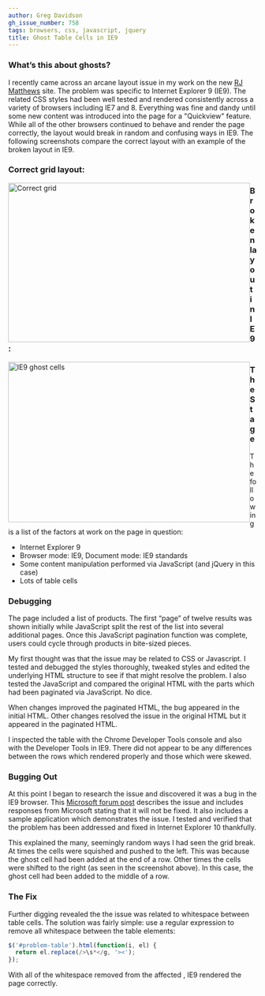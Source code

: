 ```yaml
---
author: Greg Davidson
gh_issue_number: 758
tags: browsers, css, javascript, jquery
title: Ghost Table Cells in IE9
---
```




### What’s this about ghosts?

I recently came across an arcane layout issue in my work on the new [RJ Matthews](https://www.rjmatthews.com/) site. The problem was specific to Internet Explorer 9 (IE9). The related CSS styles had been well tested and rendered consistently across a variety of browsers including IE7 and 8. Everything was fine and dandy until some new content was introduced into the page for a "Quickview" feature. While all of the other browsers continued to behave and render the page correctly, the layout would break in random and confusing ways in IE9. The following screenshots compare the correct layout with an example of the broken layout in IE9.

### Correct grid layout:

<img alt="Correct grid" border="0" height="323" src="/blog/2013/02/08/ghost-table-cells-in-ie9/image-0.png" style="float:left;" title="correct-grid.png" width="490"/>  

### Broken layout in IE9:

<img alt="IE9 ghost cells" border="0" height="325" src="/blog/2013/02/08/ghost-table-cells-in-ie9/image-1.png" style="float:left;" title="IE9-ghost-cells.png" width="490"/>   

### The Stage

The following is a list of the factors at work on the page in question:

- Internet Explorer 9
- Browser mode: IE9, Document mode: IE9 standards
- Some content manipulation performed via JavaScript (and jQuery in this case)
- Lots of table cells

### Debugging

The page included a list of products. The first “page” of twelve results was shown initially while JavaScript split the rest of the list into several additional pages. Once this JavaScript pagination function was complete, users could cycle through products in bite-sized pieces.

My first thought was that the issue may be related to CSS or Javascript. I tested and debugged the styles thoroughly, tweaked styles and edited the underlying HTML structure to see if that might resolve the problem. I also tested the JavaScript and compared the original HTML with the parts which had been paginated via JavaScript. No dice.

When changes improved the paginated HTML, the bug appeared in the initial HTML. Other changes resolved the issue in the original HTML but it appeared in the paginated HTML.

I inspected the table with the Chrome Developer Tools console and also with the Developer Tools in IE9. There did not appear to be any differences between the rows which rendered properly and those which were skewed.

### Bugging Out

At this point I began to research the issue and discovered it was a bug in the IE9 browser. This [Microsoft forum post](https://docs.microsoft.com/en-us/collaborate/connect-redirect) describes the issue and includes responses from Microsoft stating that it will not be fixed. It also includes a sample application which demonstrates the issue. I tested and verified that the problem has been addressed and fixed in Internet Explorer 10 thankfully.

This explained the many, seemingly random ways I had seen the grid break. At times the cells were squished and pushed to the left. This was because the ghost cell had been added at the end of a row. Other times the cells were shifted to the right (as seen in the screenshot above). In this case, the ghost cell had been added to the middle of a row.

### The Fix

Further digging revealed the the issue was related to whitespace between table cells. The solution was fairly simple: use a regular expression to remove all whitespace between the table elements: 

```javascript
$('#problem-table').html(function(i, el) {
  return el.replace(/>\s*</g, '><');
});
```

With all of the whitespace removed from the affected <table>, IE9 rendered the page correctly.


